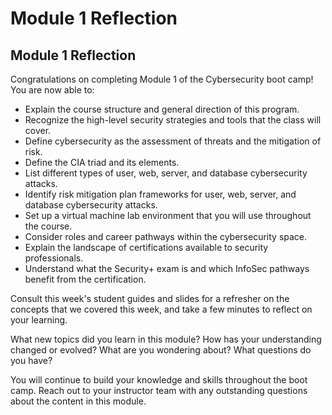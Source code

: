 # Module 1 Reflection

## Module 1 Reflection

Congratulations on completing Module 1 of the Cybersecurity boot camp! You are now able to:

* Explain the course structure and general direction of this program.
* Recognize the high-level security strategies and tools that the class will cover.
* Define cybersecurity as the assessment of threats and the mitigation of risk.
* Define the CIA triad and its elements.
* List different types of user, web, server, and database cybersecurity attacks.
* Identify risk mitigation plan frameworks for user, web, server, and database cybersecurity attacks.
* Set up a virtual machine lab environment that you will use throughout the course.
* Consider roles and career pathways within the cybersecurity space.
* Explain the landscape of certifications available to security professionals.
* Understand what the Security+ exam is and which InfoSec pathways benefit from the certification.

Consult this week's student guides and slides for a refresher on the concepts that we covered this week, and take a few minutes to reflect on your learning.

What new topics did you learn in this module?
How has your understanding changed or evolved?
What are you wondering about?
What questions do you have?

You will continue to build your knowledge and skills throughout the boot camp. Reach out to your instructor team with any outstanding questions about the content in this module.
